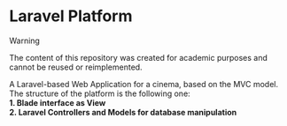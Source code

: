 # Laravel Platform

>[!WARNING]
>The content of this repository was created for academic purposes and cannot be reused or reimplemented.

A Laravel-based Web Application for a cinema, based on the MVC model.<br>
The structure of the platform is the following one:<br>
**1. Blade interface as View**<br>
**2. Laravel Controllers and Models for database manipulation**
